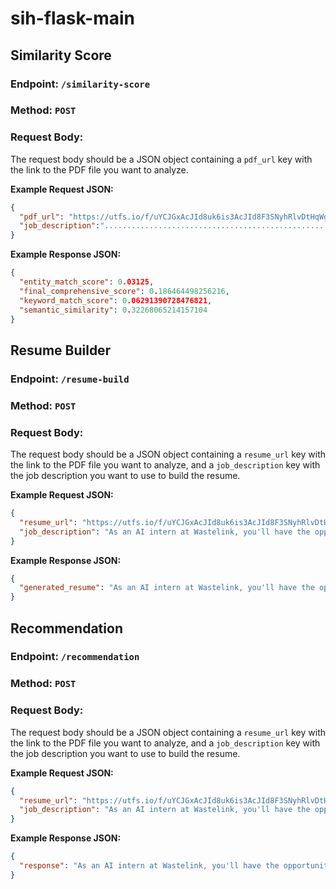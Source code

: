# sih-flask-main

## Similarity Score 
### Endpoint: `/similarity-score`

### Method: `POST`

### Request Body:
The request body should be a JSON object containing a `pdf_url` key with the link to the PDF file you want to analyze.

**Example Request JSON:**

```json
{
  "pdf_url": "https://utfs.io/f/uYCJGxAcJId8uk6is3AcJId8F3SNyhRlvDtHqWgfLOrVjk70",
  "job_description":"..........................................................",
}
```



**Example Response JSON:**

```json
{
  "entity_match_score": 0.03125,
  "final_comprehensive_score": 0.186464498256216,
  "keyword_match_score": 0.06291390728476821,
  "semantic_similarity": 0.32268065214157104
}
```

## Resume Builder
### Endpoint: `/resume-build`

### Method: `POST`

### Request Body:
The request body should be a JSON object containing a `resume_url` key with the link to the PDF file you want to analyze, and a `job_description` key with the job description you want to use to build the resume.

**Example Request JSON:**

```json
{
  "resume_url": "https://utfs.io/f/uYCJGxAcJId8uk6is3AcJId8F3SNyhRlvDtHqWgfLOrVjk70",
  "job_description": "As an AI intern at Wastelink, you'll have the opportunity to work on cutting-edge solutions. Your role will involve using your knowledge of artificial intelligence and machine learning to develop innovative tools and algorithms that will contribute to our sustainability efforts."
}
```

**Example Response JSON:**

```json
{
  "generated_resume": "As an AI intern at Wastelink, you'll have the opportunity to work on cutting-edge solutions. Your role will involve using your knowledge of artificial intelligence and machine learning to develop innovative tools and algorithms that will contribute to our sustainability efforts.\n\nResponsibilities include building a prototype, data annotation, model training using frameworks like TensorFlow or PyTorch, and integration with warehouse management systems.\n\nThis is an excellent opportunity to gain hands-on experience in AI and machine learning, contributing to the automation and efficiency of our warehousing processes.\n\nIf you are a passionate and driven individual with a strong background in AI and machine learning, this internship at Wastelink is the perfect opportunity to gain hands-on experience and make a real impact in the field of sustainable waste management. Apply now and join us in shaping a cleaner and greener future!\n\nAbout Company: Wastelink is a food surplus management company that helps food manufacturers manage their surplus and waste by transforming it into nutritional feeds for animals."
}
```

## Recommendation
### Endpoint: `/recommendation`

### Method: `POST`

### Request Body:
The request body should be a JSON object containing a `resume_url` key with the link to the PDF file you want to analyze, and a `job_description` key with the job description you want to use to build the resume.

**Example Request JSON:**

```json
{
  "resume_url": "https://utfs.io/f/uYCJGxAcJId8uk6is3AcJId8F3SNyhRlvDtHqWgfLOrVjk70",
  "job_description": "As an AI intern at Wastelink, you'll have the opportunity to work on cutting-edge solutions. Your role will involve using your knowledge of artificial intelligence and machine learning to develop innovative tools and algorithms that will contribute to our sustainability efforts."
}
```

**Example Response JSON:**

```json
{
  "response": "As an AI intern at Wastelink, you'll have the opportunity to work on cutting-edge solutions. Your role will involve using your knowledge of artificial intelligence and machine learning to develop innovative tools and algorithms that will contribute to our sustainability efforts.\n\nResponsibilities include building a prototype, data annotation, model training using frameworks like TensorFlow or PyTorch, and integration with warehouse management systems.\n\nThis is an excellent opportunity to gain hands-on experience in AI and machine learning, contributing to the automation and efficiency of our warehousing processes.\n\nIf you are a passionate and driven individual with a strong background in AI and machine learning, this internship at Wastelink is the perfect opportunity to gain hands-on experience and make a real impact in the field of sustainable waste management. Apply now and join us in shaping a cleaner and greener future!\n\nAbout Company: Wastelink is a food surplus management company that helps food manufacturers manage their surplus and waste by transforming it into nutritional feeds for animals."
}
```
